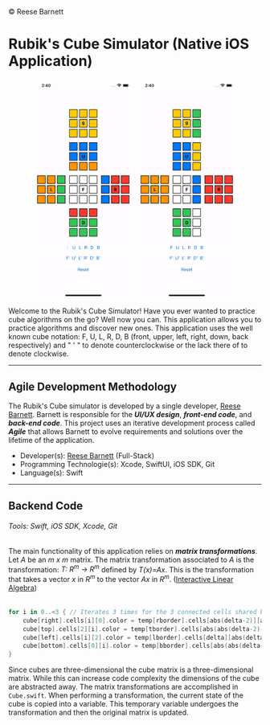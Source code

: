 &copy; Reese Barnett

# Rubik's Cube Simulator (Native iOS Application)

<p align ="center">
<img src="Assets/Demo.gif" width ="40%"> <img src="Assets/Mix.gif" width ="40%">
</p>

Welcome to the Rubik's Cube Simulator! Have you ever wanted to practice cube algorithms on the go? Well now you can. This application allows you to practice algorithms and discover new ones. This application uses the well known cube notation: F, U, L, R, D, B (front, upper, left, right, down, back respectively) and " ' " to denote counterclockwise or the lack there of to denote clockwise.

---

## Agile Development Methodology

The Rubik's Cube simulator is developed by a single developer, [Reese Barnett](https://www.linkedin.com/in/reesebarnett2024). Barnett is responsible for the _**UI/UX design**_, _**front-end code**_, and _**back-end code**_. This project uses an iterative development process called _**Agile**_ that allows Barnett to evolve requirements and solutions over the lifetime of the application.

- Developer(s): [Reese Barnett](https://www.linkedin.com/in/reesebarnett2024) (Full-Stack)
- Programming Technologie(s): Xcode, SwiftUI, iOS SDK, Git
- Language(s): Swift

---

## Backend Code

###### Tools: Swift, iOS SDK, Xcode, Git

The main functionality of this application relies on _**matrix transformations**_. Let _A_ be an _m x m_ matrix. The matrix transformation associated to _A_ is the transformation:
_T: R<sup>m</sup> &rarr; R<sup>m</sup>_ defined by _T(x)=Ax_.
This is the transformation that takes a vector _x_ in _R<sup>m</sup>_ to the vector _Ax_ in _R<sup>m</sup>_. ([Interactive Linear Algebra](https://textbooks.math.gatech.edu/ila/matrix-transformations.html))

```swift

for i in 0..<3 { // Iterates 3 times for the 3 connected cells shared by any two faces
    cube[right].cells[i][0].color = temp[rborder].cells[abs(delta-2)][abs(delta-i)].color
    cube[top].cells[2][i].color = temp[tborder].cells[abs(abs(delta-2)-i)][abs(delta-2)].color
    cube[left].cells[i][2].color = temp[lborder].cells[delta][abs(delta-i)].color
    cube[bottom].cells[0][i].color = temp[bborder].cells[abs(abs(delta-2)-i)][delta].color
}
```

Since cubes are three-dimensional the cube matrix is a three-dimensional matrix. While this can increase code complexity the dimensions of the cube are abstracted away. The matrix transformations are accomplished in `Cube.swift`. When performing a transformation, the current state of the cube is copied into a variable. This temporary variable undergoes the transformation and then the original matrix is updated.
